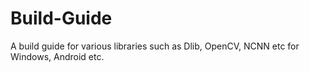 # Build-Guide
A build guide for various libraries such as Dlib, OpenCV, NCNN etc for Windows, Android etc.
